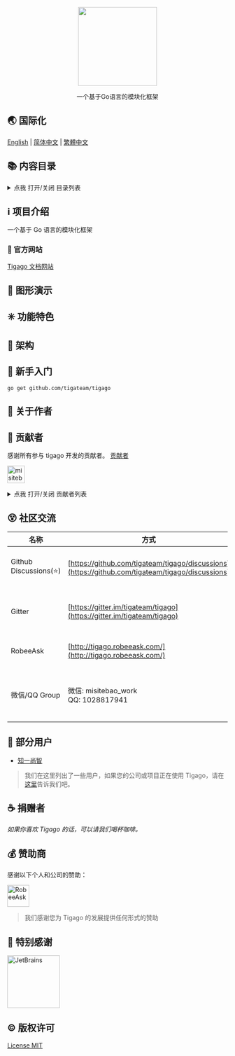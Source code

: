 <!-- # README -->
<p align="center">
   <img src="https://cdn.jsdelivr.net/gh/misitebao/CDN@master/gravatar_tigateam.png" width="180" height="180"/><br/>
</p>
<p align="center">
一个基于Go语言的模块化框架
</p>

<span id="nav-1"></span>

## 🌏 国际化

[English](README.md) | [简体中文](README.zh-Hans.md) | [繁體中文](README.zh-Hant.md)

<span id="nav-2"></span>

## 📚 内容目录

<details>
  <summary>点我 打开/关闭 目录列表</summary>

- [国际化](#nav-1)
- [内容目录](#nav-2)
- [项目介绍](#nav-3)
  - [官方网站](#nav-3-1)
- [图形演示](#nav-4)
- [功能特色](#nav-5)
- [架构](#nav-6)
- [新手入门](#nav-7)
- [关于作者](#nav-8)
- [贡献者](#nav-9)
- [社区交流](#nav-15)
- [部分用户](#nav-10)
- [发布记录](CHANGE.md)
- [捐赠者](#nav-11)
- [赞助商](#nav-12)
- [特别感谢](#nav-13)
- [版权许可](#nav-14)

</details>

<span id="nav-3"></span>

## ℹ️ 项目介绍

一个基于 Go 语言的模块化框架

<span id="nav-3-1"></span>

### 🔔 官方网站

[Tigago 文档网站](https://tigago.tigateam.org)

<span id="nav-4"></span>

## 🌅 图形演示

<span id="nav-5"></span>

## ✳️ 功能特色

<span id="nav-6"></span>

## 🍊 架构

<span id="nav-7"></span>

## 💎 新手入门

```
go get github.com/tigateam/tigago
```

<span id="nav-8"></span>

## 🙆 关于作者

<span id="nav-9"></span>

## 🌟 贡献者

感谢所有参与 tigago 开发的贡献者。 [贡献者](https://github.com/tigateam/tigago/graphs/contributors)

<a href="https://github.com/misitebao"><img src="https://github.com/misitebao.png" width="40" height="40" alt="misitebao" title="misitebao"/></a>

<details>
  <summary>点我 打开/关闭 贡献者列表</summary>

- [Misitebao](https://github.com/misitebao)

</details>

<span id="nav-15"></span>

## 😵 社区交流

| 名称                   | 方式                                                                                             | 描述                            |
| ---------------------- | ------------------------------------------------------------------------------------------------ | ------------------------------- |
| Github Discussions(⭐) | [https://github.com/tigateam/tigago/discussions](https://github.com/tigateam/tigago/discussions) | Github 官方开源项目讨论组       |
| Gitter                 | [https://gitter.im/tigateam/tigago](https://gitter.im/tigateam/tigago)                           | 一个公开的即时聊天工具          |
| RobeeAsk               | [http://tigago.robeeask.com/](http://tigago.robeeask.com/)                                       | 一个付费问答社区                |
| 微信/QQ Group          | 微信: misitebao_work</br>QQ: 1028817941                                                          | 添加微信/QQ，备注 Tigago 加群。 |

<span id="nav-10"></span>

## 👼 部分用户

- [知一尚智](#)

> 我们在这里列出了一些用户，如果您的公司或项目正在使用 Tigago，请在[这里](https://github.com/tigateam/tigago/issues/13)告诉我们吧。

<span id="nav-11"></span>

## ☕ 捐赠者

_如果你喜欢 Tigago 的话，可以请我们喝杯咖啡。_

<span id="nav-12"></span>

## 💰 赞助商

感谢以下个人和公司的赞助：

<a href="https://robeeask.com">
  <img src="https://cdn.jsdelivr.net/gh/misitebao/CDN@main/logo/robeeask.png" height="50px" alt="RobeeAsk"/>
</a>

> 我们感谢您为 Tigago 的发展提供任何形式的赞助

<span id="nav-13"></span>

## 👏 特别感谢

<a href="https://www.jetbrains.com/?from=Tigaui">
  <img src="https://cdn.jsdelivr.net/gh/misitebao/CDN@main/logo/jetbrains.png" height="120" alt="JetBrains"/>
</a>

<span id="nav-14"></span>

## ©️ 版权许可

[License MIT](LICENSE)
